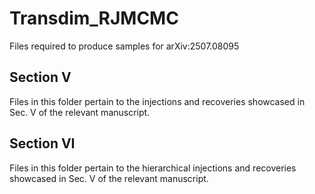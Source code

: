 # Transdim_RJMCMC
Files required to produce samples for arXiv:2507.08095

## Section V

Files in this folder pertain to the injections and recoveries showcased in Sec. V of the relevant manuscript. 

## Section VI

Files in this folder pertain to the hierarchical injections and recoveries showcased in Sec. V of the relevant manuscript.
